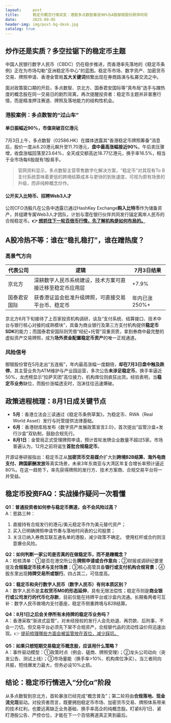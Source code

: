 ```yaml
---
layout:     post
title:      稳定币概念行情突变：港股多点数智暴涨90%与A股御银股份跌停同现
date:       2025-09-05
header-img: img/post-bg-desk.jpg
catalog: true
---
```


## 炒作还是实质？多空拉锯下的稳定币主题

中国人民银行数字人民币（CBDC）仍在稳步推进，而香港率先落地的《稳定币条例》正在为市场勾勒“亚洲稳定币中心”的蓝图。稳定币市场、数字资产、加密货币交易、牌照申请、香港金管局**五大关键词**频繁出现在券商路演与私募交流之中。

面对政策窗口期的开启，多点数智、京北方、国泰君安国际等“真布局”选手与蹭热度的概念股在同一交易日的剧烈背离，再次提醒投资者：稳定币主题并非普惠行情，而是精准押注赛道、牌照及落地能力的结构性机会。

### 港股案例：多点数智的“过山车”

#### 单日振幅近90%，市值突破百亿港元  
7月3日上午，多点数智（02586.HK）在媒体透露其“香港稳定币牌照筹备”消息后，股价一度从6.20港元飙升至11.70港元，**盘中最高涨幅接近90%**。午后卖压骤增，收盘涨幅回落至23.64%，全天成交额高达18.77亿港元，换手率16.5%，相当于全市场每6股就有1股易手。

> 官网资料显示，多点数智主营零售数字化解决方案，“稳定币”对其现有To B支付系统意味着更低的跨境结算成本与更快的到账速度，可视为原有场景的升级，而非纯粹概念炒作。

#### 公开买入比特币、招聘Web3人才  
公司CFO汤毅凡在公告中透露已通过HashKey Exchange**购入比特币**作为储备资产，并组建专属Web3人才团队，计划与潜在银行伙伴共同发行锚定离岸人民币的合规稳定币。**👉 [想抓住下一轮百倍币行情，先了解机构是如何布局的。](https://okxdog.com/)**

## A股冷热不等：谁在“稳扎稳打”，谁在蹭热度？

### 高景气方向

| 代表公司 | 逻辑 | 7月3日结果 |
| -------- | ---- | ---------- |
| 京北方 | 深耕数字人民币系统建设，技术方案可直接迁移至稳定币应用层 | +7.9% |
| 国泰君安国际 | 获香港证监会批准升级牌照，可直接交易平台币、稳定币 | 年内已涨250%+ |

京北方6月下旬接待了上百家投资机构调研，谈及“支付系统、结算接口、技术中台与银行核心对接的成熟模块”，具备为商业银行及第三方支付机构提供**稳定币SDK**的能力；而国泰君安国际则凭借“经纪+托管”双重资质，拿到券商中最完整的虚拟资产交易牌照，成为**场外资金配置稳定币资产**的唯一正规通道。

### 风险信号

御银股份曾在5月走出“五连板”，年内最高涨幅一度翻倍，**却在7月3日盘中触及跌停**。其主营业务为ATM维护与产业园运营，多次公告**未涉足稳定币**。换手率逼近50%，龙虎榜显示“拉萨天团”高位接力，机构席位则疯狂出货。经验表明，当**稳定币业务**缺位，而股价涨幅透支时，泡沫往往迅速爆破。

## 政策进程梳理：8月1日成关键节点

- **5月**：香港立法会三读通过《稳定币条例草案》，为稳定币、RWA（Real World Asset）发行与托管提供法律基础。  
- **6月**：香港财库局发布《数字资产发展政策宣言2.0》，首次提出“监管沙盒+发行沙盒”双轨制，鼓励合规先行。  
- **8月1日**：金管局正式受理牌照申请，预计首轮发牌企业数量不超过5家。市场普遍认为，12月之前将诞生**首批合规稳定币**。

开源证券研报指出：稳定币正从**加密货币交易媒介**扩大到**跨境B2B结算、海外电商支付、跨国薪酬发放**等真实场景，未来3年东南亚与大湾区年复合增长率预计逼近80%。在这一趋势下，率先获得牌照的发行方、技术方案商、合规交易平台将一并受益。

## 稳定币投资FAQ：实战操作疑问一次看懂

**Q1：普通投资者如何参与稳定币赛道，会不会风险过高？**  
A：思路三种：  
1. 直接持有合规发行的港元/美元稳定币作为美元替代资产；  
2. 买入已明确牌照申请节奏与落地时间表的公司股票；  
3. 关注已纳入券商互联互通名单的港股，减少政策不确定。 使用杠杆或合约则注意爆仓风险。

**Q2：如何判断一家公司是否真的在做稳定币，而不是蹭概念？**  
A：检核清单：①是否在港交所公告**牌照申请或合作意向**；②财报或调研纪要里提及**合规稳定币技术与支付场景**；③核心高管具备**银行或支付机构合规背景**；④股东里出现**持牌交易所或银行**。四占其二，可信度高。

**Q3：稳定币和央行数字人民币（数字人民币）有何本质区别？**  
A：数字人民币是**主权货币M0的形态延伸**，具有无限法偿性；稳定币则是**商业银行或公司发行的代币化存款**，目前仅能在持牌平台或沙盒内流通。长期看两者可互补：数字人民币做境内支付基座，稳定币侧重跨境与B2B结算。

**Q4：8月1日之后会关停所有未持牌的稳定币业务吗？**  
A：香港采取“渐进式监管”，对未经授权的发行人会先劝退、再罚款、后刑事，不会一刀切。但交易平台必须先下架不合规资产，合规替代品的流动性溢价将迅速出现。👉 [提前梳理哪些方面会被监管放在首位，减少踩坑。](https://okxdog.com/)

**Q5：如果只想短期交易稳定币概念股，应该用什么策略？**  
A：事件驱动模型：①政策时点（例会、磋商、牌照受理）；②龙头公司动向（突发公告、测试上线）；③市场量能（换手率>10%、机构席位净买）。当三者同向共振，短线爆发力最大，但务必设10%止损。

## 结论：稳定币行情进入“分化α”阶段

从多点数智到京北方，首轮暴涨已经完成“概念普及”；第二轮将由**合规落地、现金流兑现**驱动。对投资者而言，既要拥抱稳定币市场、加密货币交易、牌照体系带来的技术红利，也要远离缺乏业务基础、换手率高企的纯概念股。盯紧8月1日、紧盯港股公告、严控仓位，才能在下一个百倍赛道真正笑到最后。